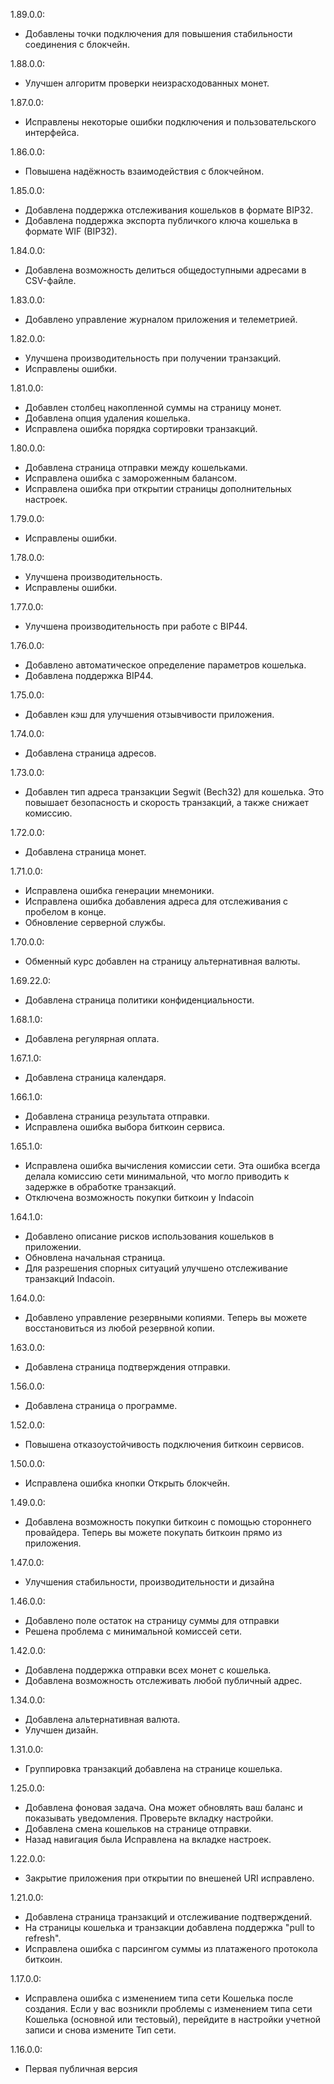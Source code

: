 ﻿1.89.0.0:
- Добавлены точки подключения для повышения стабильности соединения с блокчейн.

1.88.0.0:
- Улучшен алгоритм проверки неизрасходованных монет.

1.87.0.0:
- Исправлены некоторые ошибки подключения и пользовательского интерфейса.

1.86.0.0:
- Повышена надёжность взаимодействия с блокчейном.

1.85.0.0:
- Добавлена поддержка отслеживания кошельков в формате BIP32.
- Добавлена поддержка экспорта публичкого ключа кошелька в формате WIF (BIP32).

1.84.0.0:
- Добавлена возможность делиться общедоступными адресами в CSV-файле.

1.83.0.0:
- Добавлено управление журналом приложения и телеметрией.

1.82.0.0:
- Улучшена производительность при получении транзакций.
- Исправлены ошибки.

1.81.0.0:
- Добавлен столбец накопленной суммы на страницу монет.
- Добавлена опция удаления кошелька.
- Исправлена ошибка порядка сортировки транзакций.

1.80.0.0:
- Добавлена страница отправки между кошельками.
- Исправлена ошибка с замороженным балансом.
- Исправлена ошибка при открытии страницы дополнительных настроек.

1.79.0.0:
- Исправлены ошибки.

1.78.0.0:
- Улучшена производительность.
- Исправлены ошибки.

1.77.0.0:
- Улучшена производительность при работе с BIP44.

1.76.0.0:
- Добавлено автоматическое определение параметров кошелька.
- Добавлена поддержка BIP44.

1.75.0.0:
- Добавлен кэш для улучшения отзывчивости приложения.

1.74.0.0:
- Добавлена страница адресов.

1.73.0.0:
- Добавлен тип адреса транзакции Segwit (Bech32) для кошелька. Это повышает безопасность и скорость транзакций, а также снижает комиссию.

1.72.0.0:
- Добавлена страница монет.

1.71.0.0:
- Исправлена ошибка генерации мнемоники.
- Исправлена ошибка добавления адреса для отслеживания с пробелом в конце.
- Обновление серверной службы.

1.70.0.0:
- Обменный курс добавлен на страницу альтернативная валюты.

1.69.22.0:
- Добавлена страница политики конфиденциальности.

1.68.1.0:
- Добавлена регулярная оплата.

1.67.1.0:
- Добавлена страница календаря.

1.66.1.0:
- Добавлена страница результата отправки.
- Исправлена ошибка выбора биткоин сервиса.

1.65.1.0:
- Исправлена ошибка вычисления комиссии сети. Эта ошибка всегда делала комиссию сети минимальной, что могло приводить к задержке в обработке транзакций.
- Отключена возможность покупки биткоин у Indacoin

1.64.1.0:
- Добавлено описание рисков использования кошельков в приложении.
- Обновлена начальная страница.
- Для разрешения спорных ситуаций улучшено отслеживание транзакций Indacoin.

1.64.0.0:
- Добавлено управление резервными копиями. Теперь вы можете восстановиться из любой резервной копии.

1.63.0.0:
- Добавлена страница подтверждения отправки.

1.56.0.0:
- Добавлена страница о программе.

1.52.0.0:
- Повышена отказоустойчивость подключения биткоин сервисов.

1.50.0.0:
- Исправлена ошибка кнопки Открыть блокчейн.

1.49.0.0:
- Добавлена возможность покупки биткоин с помощью стороннего провайдера. Теперь вы можете покупать биткоин прямо из приложения.

1.47.0.0:
- Улучшения стабильности, производительности и дизайна

1.46.0.0:
- Добавлено поле остаток на страницу суммы для отправки
- Решена проблема с минимальной комиссей сети.

1.42.0.0:
- Добавлена поддержка отправки всех монет с кошелька.
- Добавлена возможность отслеживать любой публичный адрес.

1.34.0.0:
- Добавлена альтернативная валюта.
- Улучшен дизайн.

1.31.0.0:
- Группировка транзакций добавлена на странице кошелька.

1.25.0.0:
- Добавлена фоновая задача. Она может обновлять ваш баланс и показывать уведомления. Проверьте вкладку настройки.
- Добавлена смена кошельков на странице отправки.
- Назад навигация была Исправлена на вкладке настроек.

1.22.0.0:
- Закрытие приложения при открытии по внешеней URI исправлено.

1.21.0.0:
- Добавлена страница транзакций и отслеживание подтверждений.
- На страницы кошелька и транзакции добавлена поддержка "pull to refresh".
- Исправлена ошибка с парсингом суммы из платаженого протокола биткоин.

1.17.0.0:
- Исправлена ошибка с изменением типа сети Кошелька после создания. Если у вас возникли проблемы с изменением типа сети Кошелька (основной или тестовый), перейдите в настройки учетной записи и снова измените Тип сети.

1.16.0.0:
- Первая публичная версия